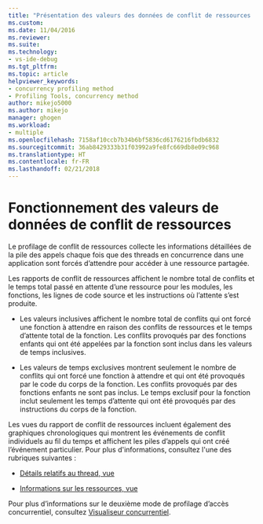 ```yaml
---
title: "Présentation des valeurs des données de conflit de ressources | Microsoft Docs"
ms.custom: 
ms.date: 11/04/2016
ms.reviewer: 
ms.suite: 
ms.technology:
- vs-ide-debug
ms.tgt_pltfrm: 
ms.topic: article
helpviewer_keywords:
- concurrency profiling method
- Profiling Tools, concurrency method
author: mikejo5000
ms.author: mikejo
manager: ghogen
ms.workload:
- multiple
ms.openlocfilehash: 7158af10ccb7b34b6bf5836cd6176216fbdb6832
ms.sourcegitcommit: 36ab8429333b31f03992a9fe8fc669db8e09c968
ms.translationtype: HT
ms.contentlocale: fr-FR
ms.lasthandoff: 02/21/2018
---
```

# <a name="understanding-resource-contention-data-values"></a>Fonctionnement des valeurs de données de conflit de ressources

Le profilage de conflit de ressources collecte les informations détaillées de la pile des appels chaque fois que des threads en concurrence dans une application sont forcés d’attendre pour accéder à une ressource partagée.

Les rapports de conflit de ressources affichent le nombre total de conflits et le temps total passé en attente d’une ressource pour les modules, les fonctions, les lignes de code source et les instructions où l’attente s’est produite.

- Les valeurs inclusives affichent le nombre total de conflits qui ont forcé une fonction à attendre en raison des conflits de ressources et le temps d’attente total de la fonction.  Les conflits provoqués par des fonctions enfants qui ont été appelées par la fonction sont inclus dans les valeurs de temps inclusives.

- Les valeurs de temps exclusives montrent seulement le nombre de conflits qui ont forcé une fonction à attendre et qui ont été provoqués par le code du corps de la fonction. Les conflits provoqués par des fonctions enfants ne sont pas inclus. Le temps exclusif pour la fonction inclut seulement les temps d’attente qui ont été provoqués par des instructions du corps de la fonction.

Les vues du rapport de conflit de ressources incluent également des graphiques chronologiques qui montrent les événements de conflit individuels au fil du temps et affichent les piles d’appels qui ont créé l’événement particulier. Pour plus d'informations, consultez l'une des rubriques suivantes :

- [Détails relatifs au thread, vue](../profiling/thread-details-view-contention-data.md)

- [Informations sur les ressources, vue](../profiling/resource-details-view-contention-data.md)

Pour plus d’informations sur le deuxième mode de profilage d’accès concurrentiel, consultez [Visualiseur concurrentiel](../profiling/concurrency-visualizer.md).